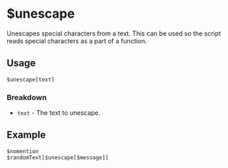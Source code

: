 # $unescape
Unescapes special characters from a text. 
This can be used so the script reads special characters as a part of a function.

## Usage
```
$unescape[text]
```

### Breakdown
- `text` - The text to unescape.

## Example
```
$nomention
$randomText[$unescape[$message]]
```

